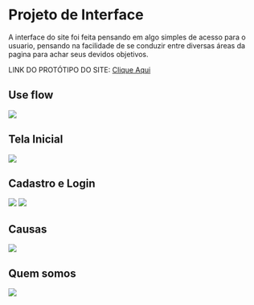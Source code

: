 # Projeto de Interface
  A interface do site foi feita pensando em algo simples de acesso para o usuario, pensando na facilidade de se conduzir entre diversas áreas da pagina para achar seus devidos objetivos.
  
  LINK DO PROTÓTIPO DO SITE: <a href="https://www.figma.com/proto/6xYOo6jU7pOT6IIcsnpYUv/Doacoes?node-id=3%3A21&scaling=min-zoom&page-id=0%3A1&starting-point-node-id=3%3A21"  target="_blank" >Clique Aqui</a>
  
  ## Use flow
<img src="https://cdn.discordapp.com/attachments/959085365849886745/964904779673374770/unknown.png">


  ## Tela Inicial
<img src="https://cdn.discordapp.com/attachments/497958230396239878/964242742052003850/unknown.png">

  ## Cadastro e Login
<img src="https://cdn.discordapp.com/attachments/959085365849886745/964905588364558406/unknown.png">
<img src="https://cdn.discordapp.com/attachments/959085365849886745/964905735693680671/unknown.png">

  ## Causas
<img src="https://cdn.discordapp.com/attachments/959085365849886745/964905910214467674/unknown.png">

  ## Quem somos
<img src="https://cdn.discordapp.com/attachments/959085365849886745/964906040720261160/unknown.png">

